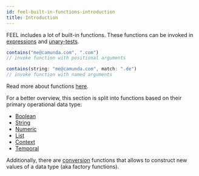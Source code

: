 ```yaml
---
id: feel-built-in-functions-introduction
title: Introduction
---
```


FEEL includes a lot of built-in functions. These functions can be invoked
in [expressions](../language-guide/feel-expressions-introduction.md)
and [unary-tests](../language-guide/feel-unary-tests.md).

```js
contains("me@camunda.com", ".com")
// invoke function with positional arguments

contains(string: "me@camunda.com", match: ".de")
// invoke function with named arguments
```

Read more about functions [here](../language-guide/feel-functions.md#invocation).

For a better overview, this section is split into functions based on their primary operational data type:

* [Boolean](./feel-built-in-functions-boolean.md)
* [String](./feel-built-in-functions-string.md)
* [Numeric](./feel-built-in-functions-numeric.md)
* [List](./feel-built-in-functions-list.md)
* [Context](./feel-built-in-functions-context.md)
* [Temporal](./feel-built-in-functions-temporal.md)

Additionally, there are [conversion](./feel-built-in-functions-conversion.md) functions that allows
to construct new values of a data type (aka factory functions).

